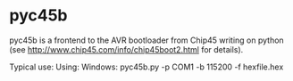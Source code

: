 # pyc45b
pyc45b is a frontend to the AVR bootloader from Chip45 writing on python 
(see http://www.chip45.com/info/chip45boot2.html for details).

Typical use:
  Using: 
    Windows: pyc45b.py -p COM1 -b 115200 -f hexfile.hex
